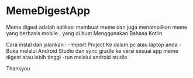 # MemeDigestApp
Meme digest adalah aplikasi membuat meme dan juga menampilkan meme yang berbasis mobile , yang di buat Menggunakan Bahasa Kotlin


Cara instal dan jalankan :
-Import Project Ke dalam pc atau laptop anda
-Buka melalui Android Studio dan sync gradle ke versi sesuai app meme digest atau lebih tinggi
-run melalui android studio

Thankyou

